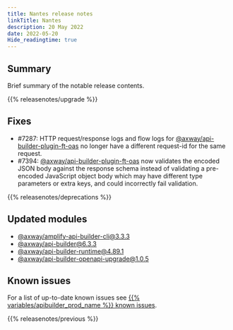```yaml
---
title: Nantes release notes
linkTitle: Nantes
description: 20 May 2022
date: 2022-05-20
Hide_readingtime: true
---
```

## Summary
Brief summary of the notable release contents.

{{% releasenotes/upgrade %}}

<!-- ## Breaking changes -->

<!-- ## Features -->

## Fixes
* #7287: HTTP request/response logs and flow logs for [@axway/api-builder-plugin-ft-oas](https://www.npmjs.com/package/@axway/api-builder-plugin-ft-oas) no longer have a different request-id for the same request.
* #7394: [@axway/api-builder-plugin-ft-oas](https://www.npmjs.com/package/@axway/api-builder-plugin-ft-oas) now  validates the encoded JSON body against the response schema instead of validating a pre-encoded JavaScript object body which may have different type parameters or extra keys, and could incorrectly fail validation.

{{% releasenotes/deprecations %}}

<!-- Regenerate modules/plugins with api-builder-tools generate-release-notes script -->
## Updated modules
* [@axway/amplify-api-builder-cli@3.3.3](https://www.npmjs.com/package/@axway/amplify-api-builder-cli/v/3.3.3)
* [@axway/api-builder@6.3.3](https://www.npmjs.com/package/@axway/api-builder/v/6.3.3)
* [@axway/api-builder-runtime@4.89.1](https://www.npmjs.com/package/@axway/api-builder-runtime/v/4.89.1)
* [@axway/api-builder-openapi-upgrade@1.0.5](https://www.npmjs.com/package/@axway/api-builder-openapi-upgrade/v/1.0.5)

<!-- ## Updated plugins -->

## Known issues
For a list of up-to-date known issues see [{{% variables/apibuilder_prod_name %}} known issues](/docs/known_issues/).

{{% releasenotes/previous %}}
